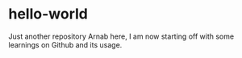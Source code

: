 # hello-world
Just another repository
Arnab here, I am now starting off with some learnings on Github and its usage.
